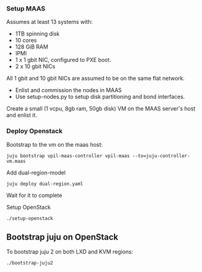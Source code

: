 ### Setup MAAS
Assumes at least 13 systems with:
- 1TB spinning disk
- 10 cores
- 128 GiB RAM
- IPMI
- 1 x 1 gbit NIC, configured to PXE boot.
- 2 x 10 gbit NICs

All 1 gbit and 10 gbit NICs are assumed to be on the same flat network.

- Enlist and commission the nodes in MAAS
- Use setup-nodes.py to setup disk partitioning and bond interfaces.

Create a small (1 vcpu, 8gb ram, 50gb disk) VM on the MAAS server's host and enlist it.

### Deploy Openstack

Bootstrap to the vm on the maas host:

    juju bootstrap vpil-maas-controller vpil-maas --to=juju-controller-vm.maas

Add dual-region-model

    juju deploy dual-region.yaml

Wait for it to complete

Setup OpenStack

    ./setup-openstack

Bootstrap juju on OpenStack
---------------------------
To bootstrap juju 2 on both LXD and KVM regions:

    ./bootstrap-juju2
